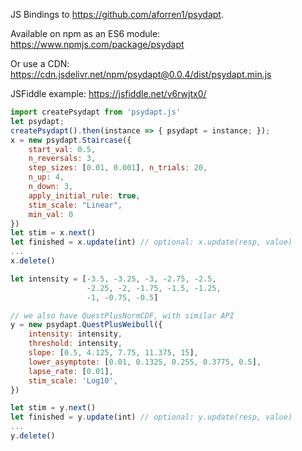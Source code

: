 JS Bindings to https://github.com/aforren1/psydapt.

Available on npm as an ES6 module: https://www.npmjs.com/package/psydapt

Or use a CDN: https://cdn.jsdelivr.net/npm/psydapt@0.0.4/dist/psydapt.min.js

JSFiddle example: https://jsfiddle.net/v6rwjtx0/

```js
import createPsydapt from 'psydapt.js'
let psydapt;
createPsydapt().then(instance => { psydapt = instance; });
x = new psydapt.Staircase({
    start_val: 0.5,
    n_reversals: 3,
    step_sizes: [0.01, 0.001], n_trials: 20,
    n_up: 4,
    n_down: 3,
    apply_initial_rule: true,
    stim_scale: "Linear",
    min_val: 0
})
let stim = x.next()
let finished = x.update(int) // optional: x.update(resp, value)
...
x.delete()

let intensity = [-3.5, -3.25, -3, -2.75, -2.5,
                 -2.25, -2, -1.75, -1.5, -1.25,
                 -1, -0.75, -0.5]

// we also have QuestPlusNormCDF, with similar API
y = new psydapt.QuestPlusWeibull({
    intensity: intensity,
    threshold: intensity,
    slope: [0.5, 4.125, 7.75, 11.375, 15],
    lower_asymptote: [0.01, 0.1325, 0.255, 0.3775, 0.5],
    lapse_rate: [0.01],
    stim_scale: 'Log10',
})

let stim = y.next()
let finished = y.update(int) // optional: y.update(resp, value)
...
y.delete()

```
